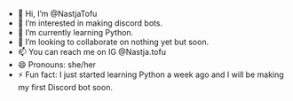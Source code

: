 - 👋 Hi, I’m @NastjaTofu
- 👀 I’m interested in making discord bots.
- 🌱 I’m currently learning Python.
- 💞️ I’m looking to collaborate on nothing yet but soon.
- 📫 You can reach me on IG @Nastja.tofu
- 😄 Pronouns: she/her
- ⚡ Fun fact: I just started learning Python a week ago and I will be making my first Discord bot soon.

<!---
NastjaTofu/NastjaTofu is a ✨ special ✨ repository because its `README.md` (this file) appears on your GitHub profile.
You can click the Preview link to take a look at your changes.
--->
